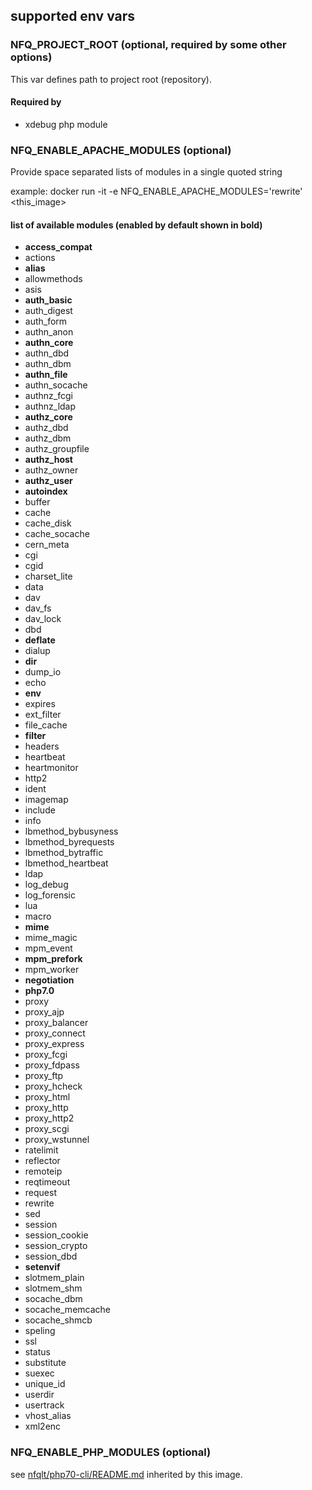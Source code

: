 

## supported env vars


### NFQ_PROJECT_ROOT (optional, required by some other options)

This var defines path to project root (repository).

#### Required by

* xdebug php module


### NFQ_ENABLE_APACHE_MODULES (optional)

Provide space separated lists of modules in a single quoted string

example:
    docker run -it -e NFQ_ENABLE_APACHE_MODULES='rewrite' <this_image>

#### list of available modules (enabled by default shown in bold)

<!--
ls /etc/apache2/mods-available/*.load | cut -d/ -f5 | rev | cut -d. -f2- | rev | sort | xargs -I{} -n1 bash -c 'F={}; ls /etc/apache2/mods-enabled/$F.load &>/dev/null && echo \* __${F}__ || echo \* $F'
-->

* __access_compat__
* actions
* __alias__
* allowmethods
* asis
* __auth_basic__
* auth_digest
* auth_form
* authn_anon
* __authn_core__
* authn_dbd
* authn_dbm
* __authn_file__
* authn_socache
* authnz_fcgi
* authnz_ldap
* __authz_core__
* authz_dbd
* authz_dbm
* authz_groupfile
* __authz_host__
* authz_owner
* __authz_user__
* __autoindex__
* buffer
* cache
* cache_disk
* cache_socache
* cern_meta
* cgi
* cgid
* charset_lite
* data
* dav
* dav_fs
* dav_lock
* dbd
* __deflate__
* dialup
* __dir__
* dump_io
* echo
* __env__
* expires
* ext_filter
* file_cache
* __filter__
* headers
* heartbeat
* heartmonitor
* http2
* ident
* imagemap
* include
* info
* lbmethod_bybusyness
* lbmethod_byrequests
* lbmethod_bytraffic
* lbmethod_heartbeat
* ldap
* log_debug
* log_forensic
* lua
* macro
* __mime__
* mime_magic
* mpm_event
* __mpm_prefork__
* mpm_worker
* __negotiation__
* __php7.0__
* proxy
* proxy_ajp
* proxy_balancer
* proxy_connect
* proxy_express
* proxy_fcgi
* proxy_fdpass
* proxy_ftp
* proxy_hcheck
* proxy_html
* proxy_http
* proxy_http2
* proxy_scgi
* proxy_wstunnel
* ratelimit
* reflector
* remoteip
* reqtimeout
* request
* rewrite
* sed
* session
* session_cookie
* session_crypto
* session_dbd
* __setenvif__
* slotmem_plain
* slotmem_shm
* socache_dbm
* socache_memcache
* socache_shmcb
* speling
* ssl
* status
* substitute
* suexec
* unique_id
* userdir
* usertrack
* vhost_alias
* xml2enc

### NFQ_ENABLE_PHP_MODULES (optional)

see [nfqlt/php70-cli/README.md](nfqlt/php70-cli/README.md) inherited by this image.


